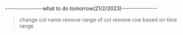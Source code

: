----------------what to do tomorrow(21/2/2023)---------------

> change col name
> remove range of col
> remove row based on time range
